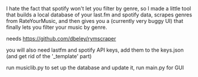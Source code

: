 I hate the fact that spotify won't let you filter by genre, so I made a little tool that builds a local database of your last.fm and spotify data, scrapes genres from RateYourMusic, and then gives you a (currently very buggy UI) that finally lets you filter your music by genre.

needs https://github.com/dbeley/rymscraper

you will also need lastfm and spotify API keys, add them to the keys.json (and get rid of the '\_template' part)

run musiclib.py to set up the database and update it, run main.py for GUI
